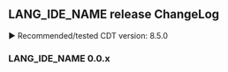 ## LANG_IDE_NAME release ChangeLog

▶ Recommended/tested CDT version: 8.5.0

### LANG_IDE_NAME 0.0.x
  
